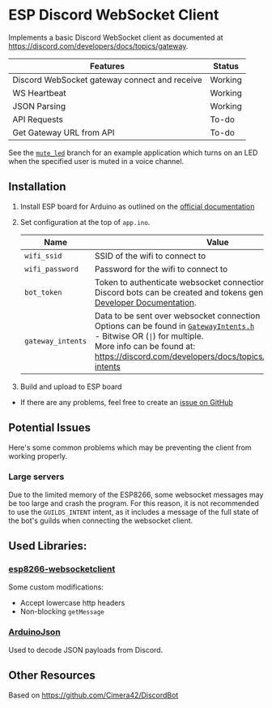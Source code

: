 # ESP Discord WebSocket Client

Implements a basic Discord WebSocket client as documented at https://discord.com/developers/docs/topics/gateway.

|Features|Status|
|-|-|
|Discord WebSocket gateway connect and receive|Working|
|WS Heartbeat|Working|
|JSON Parsing|Working|
|API Requests|To-do|
|Get Gateway URL from API|To-do|

See the [`mute_led`](https://github.com/Cimera42/esp-discord-client/tree/mute_led) branch for an example application which turns on an LED when the specified user is muted in a voice channel.

## Installation

1. Install ESP board for Arduino as outlined on the [official documentation](https://arduino-esp8266.readthedocs.io/en/latest/installing.html)

2. Set configuration at the top of `app.ino`.

    |Name|Value|
    |-|-|
    |`wifi_ssid`|SSID of the wifi to connect to|
    |`wifi_password`|Password for the wifi to connect to|
    |`bot_token`|Token to authenticate websocket connection<br/>Discord bots can be created and tokens generated at the [Developer Documentation](https://discord.com/developers/applications).|
    |`gateway_intents`|Data to be sent over websocket connection<br/>Options can be found in [`GatewayIntents.h`](./GatewayIntents.h)<br/>  - Bitwise OR (`\|`) for multiple.<br/>More info can be found at: https://discord.com/developers/docs/topics/gateway#gateway-intents|


3. Build and upload to ESP board

- If there are any problems, feel free to create an [issue on GitHub](https://github.com/Cimera42/esp-discord-client/issues)

## Potential Issues

Here's some common problems which may be preventing the client from working properly.

### Large servers

Due to the limited memory of the ESP8266, some websocket messages may be too large and crash the program. For this reason, it is not recommended to use the `GUILDS_INTENT` intent, as it includes a message of the full state of the bot's guilds when connecting the websocket client.

## Used Libraries:
### [esp8266-websocketclient](https://github.com/hellerchr/esp8266-websocketclient)
Some custom modifications:
- Accept lowercase http headers
- Non-blocking `getMessage`

### [ArduinoJson](https://github.com/bblanchon/ArduinoJson)
Used to decode JSON payloads from Discord.

## Other Resources

Based on https://github.com/Cimera42/DiscordBot
